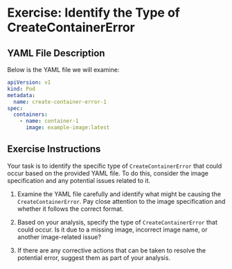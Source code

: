 # Exercise: Identify the Type of CreateContainerError

## YAML File Description

Below is the YAML file we will examine:

```yaml
apiVersion: v1
kind: Pod
metadata:
  name: create-container-error-1
spec:
  containers:
    - name: container-1
      image: example-image:latest
```

## Exercise Instructions

Your task is to identify the specific type of `CreateContainerError` that could occur based on the provided YAML file. To do this, consider the image specification and any potential issues related to it.

1. Examine the YAML file carefully and identify what might be causing the `CreateContainerError`. Pay close attention to the image specification and whether it follows the correct format.

2. Based on your analysis, specify the type of `CreateContainerError` that could occur. Is it due to a missing image, incorrect image name, or another image-related issue?

3. If there are any corrective actions that can be taken to resolve the potential error, suggest them as part of your analysis.
